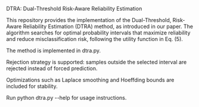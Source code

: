 DTRA: Dual-Threshold Risk-Aware Reliability Estimation

This repository provides the implementation of the Dual-Threshold, Risk-Aware Reliability Estimation (DTRA) method, as introduced in our paper.
The algorithm searches for optimal probability intervals that maximize reliability and reduce misclassification risk, following the utility function in Eq. (5).

The method is implemented in dtra.py.

Rejection strategy is supported: samples outside the selected interval are rejected instead of forced prediction.

Optimizations such as Laplace smoothing and Hoeffding bounds are included for stability.

Run python dtra.py --help for usage instructions.

